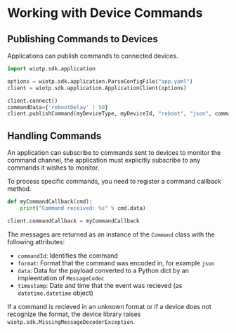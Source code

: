 # Working with Device Commands

## Publishing Commands to Devices

Applications can publish commands to connected devices.

```python
import wiotp.sdk.application

options = wiotp.sdk.application.ParseConfigFile("app.yaml")
client = wiotp.sdk.application.ApplicationClient(options)

client.connect()
commandData={'rebootDelay' : 50}
client.publishCommand(myDeviceType, myDeviceId, "reboot", "json", commandData)
```


## Handling Commands

An application can subscribe to commands sent to devices to monitor the command channel, the application must explicitly subscribe to any commands it wishes to monitor. 


To process specific commands, you need to register a command callback method.

```python
def myCommandCallback(cmd):
    print("Command received: %s" % cmd.data)

client.commandCallback = myCommandCallback
```

The messages are returned as an instance of the `Command` class with the following attributes:

- `commandId`: Identifies the command
- `format`: Format that the command was encoded in, for example `json`
- `data`: Data for the payload converted to a Python dict by an impleentation of `MessageCodec`
- `timestamp`: Date and time that the event was recieved (as `datetime.datetime` object)

If a command is recieved in an unknown format or if a device does not recognize the format, the device library raises `wiotp.sdk.MissingMessageDecoderException`.
